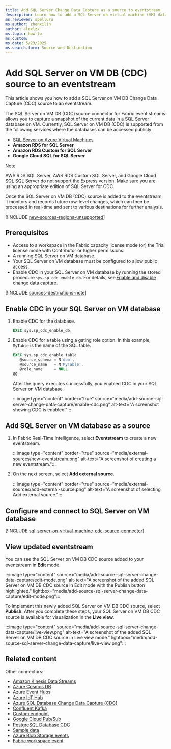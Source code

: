 ```yaml
---
title: Add SQL Server Change Data Capture as a source to eventstream
description: Learn how to add a SQL Server on virtual machine (VM) database (DB)'s Change Data Capture (CDC) feed as a source to an eventstream.
ms.reviewer: spelluru
ms.author: zhenxilin
author: alexlzx
ms.topic: how-to
ms.custom:
ms.date: 5/23/2025
ms.search.form: Source and Destination
---
```


# Add SQL Server on VM DB (CDC) source to an eventstream

This article shows you how to add a SQL Server on VM DB Change Data Capture (CDC) source to an eventstream. 

The SQL Server on VM DB (CDC) source connector for Fabric event streams allows you to capture a snapshot of the current data in a SQL Server database on VM. Currently, SQL Server on VM DB (CDC) is supported from the following services where the databases can be accessed publicly:
- [SQL Server on Azure Virtual Machines](https://learn.microsoft.com/azure/azure-sql/virtual-machines/windows/sql-vm-create-portal-quickstart)
- **Amazon RDS for SQL Server**
- **Amazon RDS Custom for SQL Server**
- **Google Cloud SQL for SQL Server**

> [!NOTE]
> AWS RDS SQL Server, AWS RDS Custom SQL Server, and Google Cloud SQL SQL Server do not support the Express version. Make sure you are using an appropriate edition of SQL Server for CDC.

Once the SQL Server on VM DB (CDC) source is added to the eventstream, it monitors and records future row-level changes, which can then be processed in real-time and sent to various destinations for further analysis.

[!INCLUDE [new-sources-regions-unsupported](./includes/new-sources-regions-unsupported.md)]

## Prerequisites

- Access to a workspace in the Fabric capacity license mode (or) the Trial license mode with Contributor or higher permissions. 
- A running SQL Server on VM database. 
- Your SQL Server on VM database must be configured to allow public access.  
- Enable CDC in your SQL Server on VM database by running the stored procedure `sys.sp_cdc_enable_db`. For details, see [Enable and disable change data capture](/sql/relational-databases/track-changes/enable-and-disable-change-data-capture-sql-server). 

[!INCLUDE [sources-destinations-note](./includes/sources-destinations-note.md)]

## Enable CDC in your SQL Server on VM database

1. Enable CDC for the database.

   ```sql
   EXEC sys.sp_cdc_enable_db; 
   ```

2. Enable CDC for a table using a gating role option. In this example, `MyTable` is the name of the SQL table. 

    ```sql
    EXEC sys.sp_cdc_enable_table 
       @source_schema = N'dbo', 
       @source_name   = N'MyTable', 
       @role_name     = NULL 
    GO 
    ```

    After the query executes successfully, you enabled CDC in your SQL Server on VM database. 

   :::image type="content" border="true" source="media/add-source-sql-server-change-data-capture/enable-cdc.png" alt-text="A screenshot showing CDC is enabled.":::

## Add SQL Server on VM database as a source

1. In Fabric Real-Time Intelligence, select **Eventstream** to create a new eventstream.

   :::image type="content" border="true" source="media/external-sources/new-eventstream.png" alt-text="A screenshot of creating a new eventstream.":::

2. On the next screen, select **Add external source**.

   :::image type="content" border="true" source="media/external-sources/add-external-source.png" alt-text="A screenshot of selecting Add external source.":::

## Configure and connect to SQL Server on VM database

[!INCLUDE [sql-server-on-virtual-machine-cdc-source-connector](./includes/sql-server-on-virtual-machine-cdc-source-connector.md)]

## View updated eventstream
You can see the SQL Server on VM DB CDC source added to your eventstream in **Edit** mode.

:::image type="content" source="media/add-source-sql-server-change-data-capture/edit-mode.png" alt-text="A screenshot of the added SQL Server on VM DB CDC source in Edit mode with the Publish button highlighted." lightbox="media/add-source-sql-server-change-data-capture/edit-mode.png":::

To implement this newly added SQL Server on VM DB CDC source, select **Publish**. After you complete these steps, your SQL Server on VM DB CDC source is available for visualization in the **Live view**.

:::image type="content" source="media/add-source-sql-server-change-data-capture/live-view.png" alt-text="A screenshot of the added SQL Server on VM DB CDC source in Live view mode." lightbox="media/add-source-sql-server-change-data-capture/live-view.png":::


## Related content

Other connectors:

- [Amazon Kinesis Data Streams](add-source-amazon-kinesis-data-streams.md)
- [Azure Cosmos DB](add-source-azure-cosmos-db-change-data-capture.md)
- [Azure Event Hubs](add-source-azure-event-hubs.md)
- [Azure IoT Hub](add-source-azure-iot-hub.md)
- [Azure SQL Database Change Data Capture (CDC)](add-source-azure-sql-database-change-data-capture.md)
- [Confluent Kafka](add-source-confluent-kafka.md)
- [Custom endpoint](add-source-custom-app.md)
- [Google Cloud Pub/Sub](add-source-google-cloud-pub-sub.md) 
- [PostgreSQL Database CDC](add-source-postgresql-database-change-data-capture.md)
- [Sample data](add-source-sample-data.md)
- [Azure Blob Storage events](add-source-azure-blob-storage.md)
- [Fabric workspace event](add-source-fabric-workspace.md)
